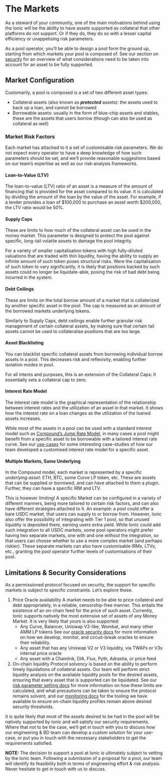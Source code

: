 # The Markets

As a steward of your community, one of the main motivations behind using the Ionic will be the ability to have assets supported as collateral that other platforms do not support. Or if they do, they do so with a lesser capital efficiency or unappetising risk parameters.

As a pool operator, you’ll be able to design a pool form the ground up, starting from which markets your pool is composed of. See our section on [security](../../security/security-outline/) for an overview of what considerations need to be taken into account for an asset to be fully supported.

## Market Configuration

Customarily, a pool is composed is a set of two different asset types:

* Collateral assets (also known as _**protected**_ assets): the assets used to back up a loan, and cannot be borrowed
* Borrowable assets: usually in the form of blue-chip assets and stables, these are the assets that users borrow (though can also be used as collateral as well)

### Market Risk Factors

Each market has attached to it a set of customisable risk parameters. We do not expect every operator to have a deep knowledge of how such parameters should be set, and we’ll provide reasonable suggestions based on our team’s expertise as well as our risk-analysis frameworks.

#### Loan-to-Value (LTV)

The loan-to-value (LTV) ratio of an asset is a measure of the amount of financing that is provided for the asset compared to its value. It is calculated by dividing the amount of the loan by the value of the asset. For example, if a lender provides a loan of $100,000 to purchase an asset worth $200,000, the LTV ratio would be 50%.

#### **Supply Caps**

These are limits to how much of the collateral asset can be used in the money market. This parameter is designed to protect the pool against specific, long-tail volatile assets to damage the pool integrity.

For a variety of smaller capitalisation tokens with high fully-diluted valuations that are traded with thin liquidity, having the ability to supply an infinite amount of such token poses structural risks. Were the capitalisation of such token to vary significantly, it is likely that positions backed by such assets could no longer be liquidate-able, posing the risk of bad debt being incurred in the system.

#### Debt Ceilings

These are limits on the total borrow amount of a market that is collaterized by another specific asset in the pool. The cap is measured as an amount of the borrowed markets underlying tokens.

Similarly to Supply Caps, debt ceilings enable further granular risk management of certain collateral assets, by making sure that certain tail assets cannot be used to collateralise positions that are too large.

#### **Asset Blacklisting**

You can blacklist specific collateral assets from borrowing individual borrow assets in a pool. This decreases risk and reflexivity, enabling further isolation modes in pool.

For all intents and purposes, this is an extension of the Collateral Caps: It essentially sets a collateral cap to zero.

#### **Interest Rate Model**

The interest rate model is the graphical representation of the relationship between interest rates and the utilization of an asset in that market. It shows how the interest rate on a loan changes as the utilization of the loaned assets increases.

While most of the assets in a pool can be used with a standard interest model such as [Compound’s Jump Rate Model](https://ianm.com/posts/2020-12-20-understanding-compound-protocols-interest-rates), in many cases a pool might benefit from a specific asset to be borrowable with a tailored interest rate curve. See our [use-cases](../ionic-for-partners/) for some interesting case-studies of how our team developed a customised interest rate model for a specific asset.

#### Multiple Markets, Same Underlying

In the Compound model, each market is represented by a specific _underlying asset_: ETH, BTC, some Curve LP token, etc. These are assets that can be supplied or borrowed, and can have attached to them a plugin. Further, they can have a specific IRM and LTV.

This is however limiting! A specific Market can be configured in a variety of different manners, being more tailored to certain risk factors, and can also have different strategies attached to it. An example: a pool could offer a bare USDC market, that users can supply to or borrow from. However, Ionic also offer the possibility of integrating with Tier 1 pool, so that unused liquidity is deposited there, earning users extra yield. While Ionic could add such integration to all USDC markets, some pool operators might prefer having two separate markets, one with and one without the integration, so that users can choose whether to use a more complex market (and perhaps riskier). These separate markets can also have customisable IRMs, LTVs, etc., granting the pool operator further levels of customisations of their pool.

## Limitations & Security Considerations

As a permissioned protocol focused on security, the support for specific markets is subject to specific constraints. Let’s explore these.

1. Price Oracle availability A market needs to be able to price collateral and debt appropriately, in a reliable, censorship-free manner. This entails the existence of an on-chain feed for the price of such asset. Currently, Ionic supports natively the most extensive set of assets of any Money Market. It is very likely that yours is also supported:
   * Any Curve, Balancer, Uniswap V2-like, Wombat, and many other AMM LP tokens See our [oracle security docs](../../security/security-outline/oracle-security.md) for more information on how we develop, monitor, and circuit-break oracles to ensure their reliability.
   * Any asset that has any Uniswap V2 or V3 liquidity, via TWAPs or V3s internal price oracle
   * Any asset with a Chainlink, DIA, Flux, Pyth, Adrastia, or price feed
2. On-chain liquidity Protocol solvency is based on the ability to perform timely liquidations of collateral assets. Our team will perform strict liquidity analysis on the available liquidity pools for the desired assets, ensuring that every asset that is supported can be liquidated. See our [risk parameter setting docs](../../security/security-outline/) for more information on how these limits are calculated, and what precautions can be taken to ensure the protocol remains solvent, and our [monitoring docs](../../security/security-outline/liquidity-monitoring.md) for the tooling we have available to ensure on-chain liquidity profiles remain above desired security thresholds.

It is quite likely that most of the assets desired to be had in the pool will be natively supported by Ionic and will satisfy our security requirements. Where that not to be the case, we’ll get in touch with you to discuss how our engineering & BD team can develop a custom solution for your use-case, or put you in touch with the necessary stakeholders to get the requirements satisfied.

**NOTE:** The decision to support a pool at Ionic is ultimately subject to vetting by the Ionic team. Following a submission of a proposal for a pool, our team will identify its feasibility both in terms of engineering effort & risk analysis. Never hesitate to get in touch with us to discuss.
